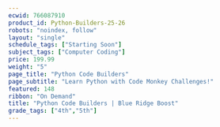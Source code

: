 ```yaml
---
ecwid: 766087910
product_id: Python-Builders-25-26
robots: "noindex, follow"
layout: "single"
schedule_tags: ["Starting Soon"]
subject_tags: ["Computer Coding"]
price: 199.99
weight: "5"
page_title: "Python Code Builders"
page_subtitle: "Learn Python with Code Monkey Challenges!"
featured: 148
ribbon: "On Demand"
title: "Python Code Builders | Blue Ridge Boost"
grade_tags: ["4th","5th"]
---
```

